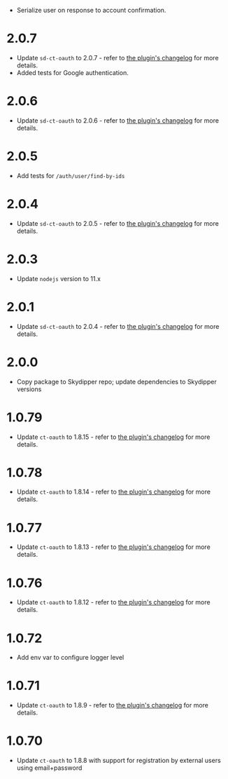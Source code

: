 - Serialize user on response to account confirmation.

# 2.0.7
- Update `sd-ct-oauth` to 2.0.7 - refer to [the plugin's changelog](https://github.com/Skydipper/ct-oauth-plugin/blob/2.0.7/CHANGELOG.md) for more details.
- Added tests for Google authentication.

# 2.0.6
- Update `sd-ct-oauth` to 2.0.6 - refer to [the plugin's changelog](https://github.com/Skydipper/ct-oauth-plugin/blob/2.0.6/CHANGELOG.md) for more details.

# 2.0.5
- Add tests for `/auth/user/find-by-ids`

# 2.0.4
- Update `sd-ct-oauth` to 2.0.5 - refer to [the plugin's changelog](https://github.com/Skydipper/ct-oauth-plugin/blob/2.0.5/CHANGELOG.md) for more details.

# 2.0.3
- Update `nodejs` version to 11.x

# 2.0.1
- Update `sd-ct-oauth` to 2.0.4 - refer to [the plugin's changelog](https://github.com/Skydipper/ct-oauth-plugin/blob/2.0.4/CHANGELOG.md) for more details.

# 2.0.0
- Copy package to Skydipper repo; update dependencies to Skydipper versions

# 1.0.79
- Update `ct-oauth` to 1.8.15 - refer to [the plugin's changelog](https://github.com/control-tower/ct-oauth-plugin/blob/1.8.15/CHANGELOG.md) for more details.

# 1.0.78
- Update `ct-oauth` to 1.8.14 - refer to [the plugin's changelog](https://github.com/control-tower/ct-oauth-plugin/blob/1.8.14/CHANGELOG.md) for more details.

# 1.0.77
- Update `ct-oauth` to 1.8.13 - refer to [the plugin's changelog](https://github.com/control-tower/ct-oauth-plugin/blob/1.8.13/CHANGELOG.md) for more details.

# 1.0.76
- Update `ct-oauth` to 1.8.12 - refer to [the plugin's changelog](https://github.com/control-tower/ct-oauth-plugin/blob/1.8.12/CHANGELOG.md) for more details.

# 1.0.72
- Add env var to configure logger level

# 1.0.71
- Update `ct-oauth` to 1.8.9 - refer to [the plugin's changelog](https://github.com/control-tower/ct-oauth-plugin/blob/1.8.9/CHANGELOG.md) for more details.

# 1.0.70
- Update `ct-oauth` to 1.8.8 with support for registration by external users using email+password
